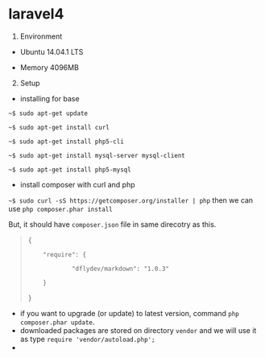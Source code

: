 laravel4
========

1. Environment

* Ubuntu 14.04.1 LTS

* Memory 4096MB

2. Setup

* installing for base

`~$ sudo apt-get update`

`~$ sudo apt-get install curl`

`~$ sudo apt-get install php5-cli `

`~$ sudo apt-get install mysql-server mysql-client`

`~$ sudo apt-get install php5-mysql`

* install composer with curl and php

`~$ sudo curl -sS https://getcomposer.org/installer | php` then we can use `php composer.phar install`

But, it should have `composer.json` file in same direcotry as this.

> {
>
>         "require": {
> 
>                 "dflydev/markdown": "1.0.3"
> 
>         }
>
> }
>

* if you want to upgrade (or update) to latest version, command `php composer.phar update`.
* downloaded packages are stored on directory `vendor` and we will use it as type `require 'vendor/autoload.php';`
* 
